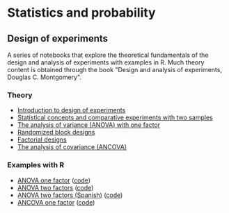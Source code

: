 # Statistics and probability

## Design of experiments

A series of notebooks that explore the theoretical fundamentals of the design and analysis of experiments with examples in R. 
Much theory content is obtained through the book "Design and analysis of experiments, Douglas C. Montgomery".

### Theory

- [Introduction to design of experiments](https://github.com/victorviro/design_of_experiments/blob/master/1_design_of_experiments_introduction.ipynb)
- [Statistical concepts and comparative experiments with two samples](https://github.com/victorviro/design_of_experiments/blob/master/2_design_of_experiments_comparative_experiments.ipynb)
- [The analysis of variance (ANOVA) with one factor](https://github.com/victorviro/design_of_experiments/blob/master/3_design_of_experiments_single_factor.ipynb)
- [Randomized block designs](https://github.com/victorviro/design_of_experiments/blob/master/4_design_of_experiments_randomized_blocks.ipynb)
- [Factorial designs](https://github.com/victorviro/design_of_experiments/blob/master/5_design_of_experiments_factorial_designs.ipynb)
- [The analysis of covariance (ANCOVA)](https://github.com/victorviro/design_of_experiments/blob/master/6_design_experiments_analysis_covariance.ipynb)

### Examples with R

- [ANOVA one factor](https://rpubs.com/Victorviro/606621) ([code](https://github.com/victorviro/design_of_experiments/blob/master/example_code_anova_1factor.Rmd))
- [ANOVA two factors](https://rpubs.com/Victorviro/607207) ([code](https://github.com/victorviro/design_of_experiments/blob/master/example_code_anova_2_factors.Rmd))
- [ANOVA two factors (Spanish)](https://github.com/victorviro/design_of_experiments/blob/master/trabajo-anova-2-factors.pdf) ([code](https://github.com/victorviro/design_of_experiments/blob/master/trabajo-anova-2-factors.Rmd))
- [ANCOVA one factor](https://rpubs.com/Victorviro/607955) ([code](https://github.com/victorviro/design_of_experiments/blob/master/example_code_ancova_1_factor.Rmd))


